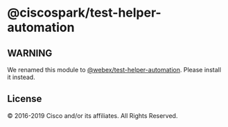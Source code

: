 # @ciscospark/test-helper-automation

## WARNING

We renamed this module to [@webex/test-helper-automation](https://www.npmjs.com/package/@webex/test-helper-automation). Please install it instead.

## License

© 2016-2019 Cisco and/or its affiliates. All Rights Reserved.
